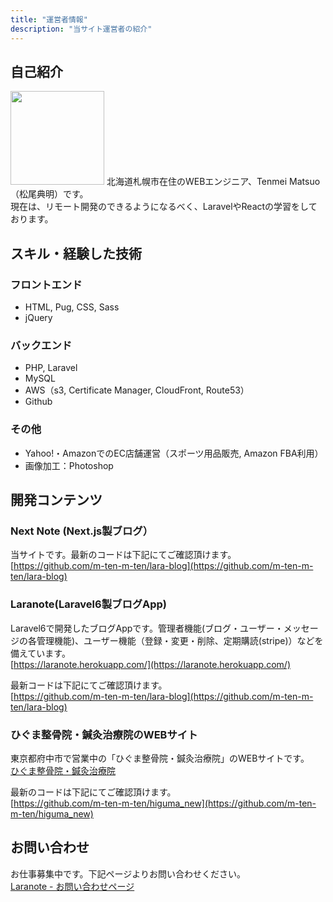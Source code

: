 ```yaml
---
title: "運営者情報"
description: "当サイト運営者の紹介"
---
```


## 自己紹介

<p class="clear-fix">
  <img
  class="float-left circle mr2 mb2"
  src="https://laranote.s3.ap-northeast-1.amazonaws.com/img/face_300x300.jpg"
  alt=""
  width="150px"
  />
  北海道札幌市在住のWEBエンジニア、Tenmei Matsuo（松尾典明）です。
  <br />
  現在は、リモート開発のできるようになるべく、LaravelやReactの学習をしております。
</p>

## スキル・経験した技術

### フロントエンド

- HTML, Pug, CSS, Sass
- jQuery

### バックエンド

* PHP, Laravel
* MySQL
* AWS（s3, Certificate Manager, CloudFront, Route53）
* Github

### その他

* Yahoo!・AmazonでのEC店舗運営（スポーツ用品販売, Amazon FBA利用）
* 画像加工：Photoshop

## 開発コンテンツ

### Next Note (Next.js製ブログ）

当サイトです。最新のコードは下記にてご確認頂けます。<br />
[https://github.com/m-ten-m-ten/lara-blog](https://github.com/m-ten-m-ten/lara-blog)

### Laranote(Laravel6製ブログApp)

Laravel6で開発したブログAppです。管理者機能(ブログ・ユーザー・メッセージの各管理機能)、ユーザー機能（登録・変更・削除、定期購読(stripe)）などを備えています。<br />
[https://laranote.herokuapp.com/](https://laranote.herokuapp.com/)

最新コードは下記にてご確認頂けます。<br />
[https://github.com/m-ten-m-ten/lara-blog](https://github.com/m-ten-m-ten/lara-blog)

### ひぐま整骨院・鍼灸治療院のWEBサイト

東京都府中市で営業中の「ひぐま整骨院・鍼灸治療院」のWEBサイトです。<br />
[ひぐま整骨院・鍼灸治療院](https://chips-higuma.ssl-lolipop.jp/)

最新のコードは下記にてご確認頂けます。<br />
[https://github.com/m-ten-m-ten/higuma_new](https://github.com/m-ten-m-ten/higuma_new)

## お問い合わせ

お仕事募集中です。下記ページよりお問い合わせください。<br />
[Laranote - お問い合わせページ](https://laranote.herokuapp.com/contact)